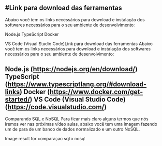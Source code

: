 #Link para download das ferramentas
-----------------------------------------------------------------
Abaixo você tem os links necessários para download e instalação dos softwares necessários para o seu ambiente de desenvolvimento:

Node.js
TypeScript
Docker

VS Code (Visual Studio Code)Link para download das ferramentas
Abaixo você tem os links necessários para download e instalação dos softwares necessários para o seu ambiente de desenvolvimento:

Node.js (https://nodejs.org/en/download/)
TypeScript (https://www.typescriptlang.org/#download-links)
Docker (https://www.docker.com/get-started/)
VS Code (Visual Studio Code) (https://code.visualstudio.com/)
-----------------------------------------------------------------

Comparando SQL e NoSQL
Para ficar mais claro alguns termos que nós iremos ver nas próximas vídeo aulas, abaixo você tem uma imagem fazendo um de para de um banco de dados normalizado e um outro NoSQL.

Image result for comparaçao sql x nosql
